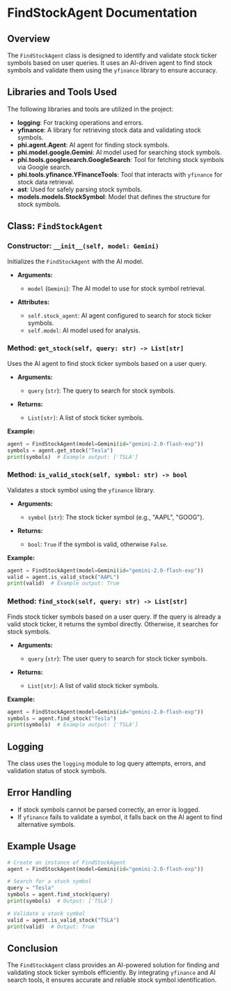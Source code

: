 # FindStockAgent Documentation

## Overview

The `FindStockAgent` class is designed to identify and validate stock ticker symbols based on user queries. It uses an AI-driven agent to find stock symbols and validate them using the `yfinance` library to ensure accuracy.

## Libraries and Tools Used

The following libraries and tools are utilized in the project:

- **logging**: For tracking operations and errors.
- **yfinance**: A library for retrieving stock data and validating stock symbols.
- **phi.agent.Agent**: AI agent for finding stock symbols.
- **phi.model.google.Gemini**: AI model used for searching stock symbols.
- **phi.tools.googlesearch.GoogleSearch**: Tool for fetching stock symbols via Google search.
- **phi.tools.yfinance.YFinanceTools**: Tool that interacts with `yfinance` for stock data retrieval.
- **ast**: Used for safely parsing stock symbols.
- **models.models.StockSymbol**: Model that defines the structure for stock symbols.

## Class: `FindStockAgent`

### Constructor: `__init__(self, model: Gemini)`

Initializes the `FindStockAgent` with the AI model.

- **Arguments:**
  - `model` (`Gemini`): The AI model to use for stock symbol retrieval.

- **Attributes:**
  - `self.stock_agent`: AI agent configured to search for stock ticker symbols.
  - `self.model`: AI model used for analysis.

### Method: `get_stock(self, query: str) -> List[str]`

Uses the AI agent to find stock ticker symbols based on a user query.

- **Arguments:**
  - `query` (`str`): The query to search for stock symbols.

- **Returns:**
  - `List[str]`: A list of stock ticker symbols.

**Example:**

```python
agent = FindStockAgent(model=Gemini(id="gemini-2.0-flash-exp"))
symbols = agent.get_stock("Tesla")
print(symbols)  # Example output: ['TSLA']
```

### Method: `is_valid_stock(self, symbol: str) -> bool`

Validates a stock symbol using the `yfinance` library.

- **Arguments:**
  - `symbol` (`str`): The stock ticker symbol (e.g., "AAPL", "GOOG").

- **Returns:**
  - `bool`: `True` if the symbol is valid, otherwise `False`.

**Example:**

```python
agent = FindStockAgent(model=Gemini(id="gemini-2.0-flash-exp"))
valid = agent.is_valid_stock("AAPL")
print(valid)  # Example output: True
```

### Method: `find_stock(self, query: str) -> List[str]`

Finds stock ticker symbols based on a user query. If the query is already a valid stock ticker, it returns the symbol directly. Otherwise, it searches for stock symbols.

- **Arguments:**
  - `query` (`str`): The user query to search for stock ticker symbols.

- **Returns:**
  - `List[str]`: A list of valid stock ticker symbols.

**Example:**

```python
agent = FindStockAgent(model=Gemini(id="gemini-2.0-flash-exp"))
symbols = agent.find_stock("Tesla")
print(symbols)  # Example output: ['TSLA']
```

## Logging

The class uses the `logging` module to log query attempts, errors, and validation status of stock symbols.

## Error Handling

- If stock symbols cannot be parsed correctly, an error is logged.
- If `yfinance` fails to validate a symbol, it falls back on the AI agent to find alternative symbols.

## Example Usage

```python
# Create an instance of FindStockAgent
agent = FindStockAgent(model=Gemini(id="gemini-2.0-flash-exp"))

# Search for a stock symbol
query = "Tesla"
symbols = agent.find_stock(query)
print(symbols)  # Output: ['TSLA']

# Validate a stock symbol
valid = agent.is_valid_stock("TSLA")
print(valid)  # Output: True
```

## Conclusion

The `FindStockAgent` class provides an AI-powered solution for finding and validating stock ticker symbols efficiently. By integrating `yfinance` and AI search tools, it ensures accurate and reliable stock symbol identification.
